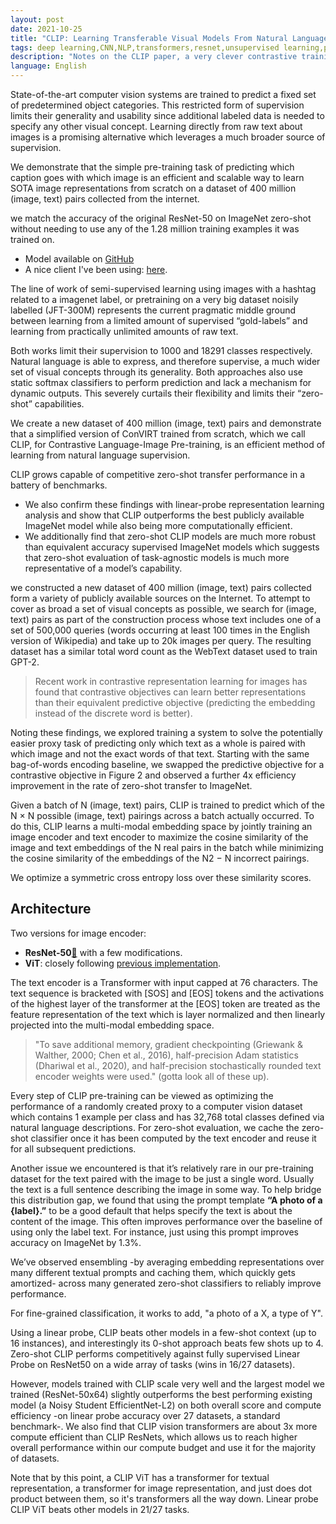```yaml
---
layout: post
date: 2021-10-25
title: "CLIP: Learning Transferable Visual Models From Natural Language Supervision"
tags: deep learning,CNN,NLP,transformers,resnet,unsupervised learning,paper,generative models,generative
description: "Notes on the CLIP paper, a very clever contrastive training regime that maps both textual and image inputs into a shared latent universe, to then apply semantically meaningful distance notions and generate images or text."
language: English
---
```


State-of-the-art computer vision systems are
trained to predict a fixed set of predetermined
object categories. This restricted form of supervision limits their generality and usability since
additional labeled data is needed to specify any
other visual concept. Learning directly from raw
text about images is a promising alternative which
leverages a much broader source of supervision.

We demonstrate that the simple pre-training task
of predicting which caption goes with which image is an efficient and scalable way to learn SOTA
image representations from scratch on a dataset
of 400 million (image, text) pairs collected from
the internet.

we match the accuracy of the original ResNet-50 on ImageNet
zero-shot without needing to use any of the 1.28
million training examples it was trained on.

- Model available on [GitHub](https://github.com/OpenAI/CLIP)
- A nice client I've been using: [here](https://github.com/nerdyrodent/VQGAN-CLIP).

The line of work of semi-supervised learning using images with a hashtag related to a imagenet label, or pretraining on a very big dataset noisily labelled (JFT-300M) represents the current pragmatic middle ground between learning from a limited amount of supervised “gold-labels” and learning from practically unlimited amounts of raw text. 

Both works limit their supervision to 1000 and 18291 classes respectively.
Natural language is able to express, and therefore supervise, a much wider set of visual concepts through its generality. Both approaches also use static softmax classifiers to
perform prediction and lack a mechanism for dynamic outputs. This severely curtails their flexibility and limits their “zero-shot” capabilities.

We create a new dataset of 400 million (image, text) pairs and demonstrate that a simplified version of
ConVIRT trained from scratch, which we call CLIP, for Contrastive Language-Image Pre-training, is an efficient method
of learning from natural language supervision.

CLIP grows capable of competitive zero-shot transfer performance in a battery of benchmarks.

- We also confirm these findings with linear-probe representation learning analysis and show that CLIP outperforms the best publicly available ImageNet model while also being more computationally efficient. 
- We additionally find that zero-shot CLIP models are much more robust than equivalent accuracy supervised ImageNet models which suggests that zero-shot evaluation of task-agnostic models is much more representative of a model’s capability.

 we constructed a new dataset of 400 million (image,
text) pairs collected form a variety of publicly available
sources on the Internet. To attempt to cover as broad a set
of visual concepts as possible, we search for (image, text)
pairs as part of the construction process whose text includes
one of a set of 500,000 queries (words occurring at least 100 times in
the English version of Wikipedia) and take up to 20k images per query. The resulting dataset has a similar total
word count as the WebText dataset used to train GPT-2. 

> Recent work in contrastive representation learning for images has found that contrastive objectives can learn better representations than their equivalent predictive objective (predicting the embedding instead of the discrete word is better).

 Noting these findings, we explored training
a system to solve the potentially easier proxy task of predicting only which text as a whole is paired with which
image and not the exact words of that text. Starting with
the same bag-of-words encoding baseline, we swapped the
predictive objective for a contrastive objective in Figure 2
and observed a further 4x efficiency improvement in the rate
of zero-shot transfer to ImageNet.

Given a batch of N (image, text) pairs, CLIP is trained to
predict which of the N × N possible (image, text) pairings
across a batch actually occurred. To do this, CLIP learns a
multi-modal embedding space by jointly training an image
encoder and text encoder to maximize the cosine similarity of the image and text embeddings of the N real pairs
in the batch while minimizing the cosine similarity of the
embeddings of the N2 − N incorrect pairings.

We optimize a symmetric cross entropy loss over these similarity
scores.

## Architecture

Two versions for image encoder:
- **ResNet-50**[🌱](https://arxiv.org/pdf/1512.03385.pdf) with a few modifications.
- **ViT**: closely following [previous implementation](/wiki-articles/machine-learning/visual-transformer).

The text encoder is a Transformer with input capped at 76 characters. The text sequence is bracketed with [SOS] and [EOS] tokens and the activations of the highest layer of the transformer at the [EOS] token are treated as the feature representation of the text which is layer normalized and then linearly projected into the multi-modal embedding space.

> "To save additional memory, gradient checkpointing (Griewank & Walther, 2000;
Chen et al., 2016), half-precision Adam statistics (Dhariwal
et al., 2020), and half-precision stochastically rounded text
encoder weights were used." (gotta look all of these up).

Every step of CLIP pre-training can
be viewed as optimizing the performance of a randomly
created proxy to a computer vision dataset which contains 1
example per class and has 32,768 total classes defined via
natural language descriptions. For zero-shot evaluation, we
cache the zero-shot classifier once it has been computed by
the text encoder and reuse it for all subsequent predictions.

Another issue we encountered is that it’s relatively rare in
our pre-training dataset for the text paired with the image
to be just a single word. Usually the text is a full sentence
describing the image in some way. To help bridge this
distribution gap, we found that using the prompt template
**“A photo of a {label}.”** to be a good default that
helps specify the text is about the content of the image.
This
often improves performance over the baseline of using only
the label text. For instance, just using this prompt improves
accuracy on ImageNet by 1.3%.

We’ve observed ensembling -by averaging embedding representations over many different textual prompts and caching them, which quickly gets amortized- across many generated zero-shot classifiers to reliably improve performance.

For fine-grained classification, it works to add, "a photo of a X, a type of Y".

Using a linear probe, CLIP beats other models in a few-shot context (up to 16 instances), and interestingly its 0-shot approach beats few shots up to 4.
Zero-shot CLIP performs competitively against fully supervised Linear Probe on ResNet50 on a wide array of tasks (wins in 16/27 datasets).

However, models trained with CLIP scale very well
and the largest model we trained (ResNet-50x64) slightly
outperforms the best performing existing model (a Noisy
Student EfficientNet-L2) on both overall score and compute
efficiency -on linear probe accuracy over 27 datasets, a standard benchmark-. We also find that CLIP vision transformers are
about 3x more compute efficient than CLIP ResNets, which
allows us to reach higher overall performance within our
compute budget
and use it for the majority of datasets.

Note that by this point, a CLIP ViT has a transformer for textual representation, a transformer for image representation, and just does dot product between them, so it's transformers all the way down. Linear probe CLIP ViT beats other models in 21/27 tasks.
